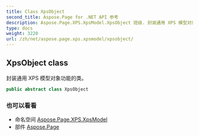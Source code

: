 ```yaml
---
title: Class XpsObject
second_title: Aspose.Page for .NET API 参考
description: Aspose.Page.XPS.XpsModel.XpsObject 班级. 封装通用 XPS 模型对象功能的类
type: docs
weight: 3220
url: /zh/net/aspose.page.xps.xpsmodel/xpsobject/
---
```

## XpsObject class

封装通用 XPS 模型对象功能的类。

```csharp
public abstract class XpsObject
```

### 也可以看看

* 命名空间 [Aspose.Page.XPS.XpsModel](../../aspose.page.xps.xpsmodel/)
* 部件 [Aspose.Page](../../)


